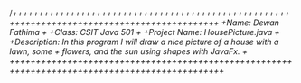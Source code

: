 /*+++++++++++++++++++++++++++++++++++++++++++++++++++++++++++++++++++++++++++++++++++++++++++++
+Name: Dewan Fathima                                                                          +
+Class: CSIT Java 501                                                                         +
+Project Name: HousePicture.java                                                              +
+Description: In this program I will draw a nice picture of a house with a lawn, some         +
flowers, and the sun using shapes with JavaFx.                                                +
+++++++++++++++++++++++++++++++++++++++++++++++++++++++++++++++++++++++++++++++++++++++++++++++*
